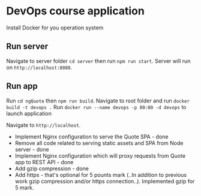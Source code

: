 # DevOps course application

Install Docker for you operation system

## Run server

Navigate to server folder `cd server` then run `npm run start`. Server will run on `http://localhost:8080`.

## Run app

Run `cd ngQuote` then `npm run build`. 
Navigate to root folder and run  `docker build -t devops .` 
Run  `docker run --name devops -p 80:80 -d devops` to launch application

Navigate to `http://localhost`.


- Implement Nginx configuration to serve the Quote SPA - done
- Remove all code related to serving static assets and SPA from Node server - done
- Implement Nginx configuration which will proxy requests from Quote app to REST API - done
- Add gzip compression  - done
- Add https - that's optional for 5 pounts mark (..In addition to previous work gzip compression and/or https connection..). Implemented gzip for 5 mark.